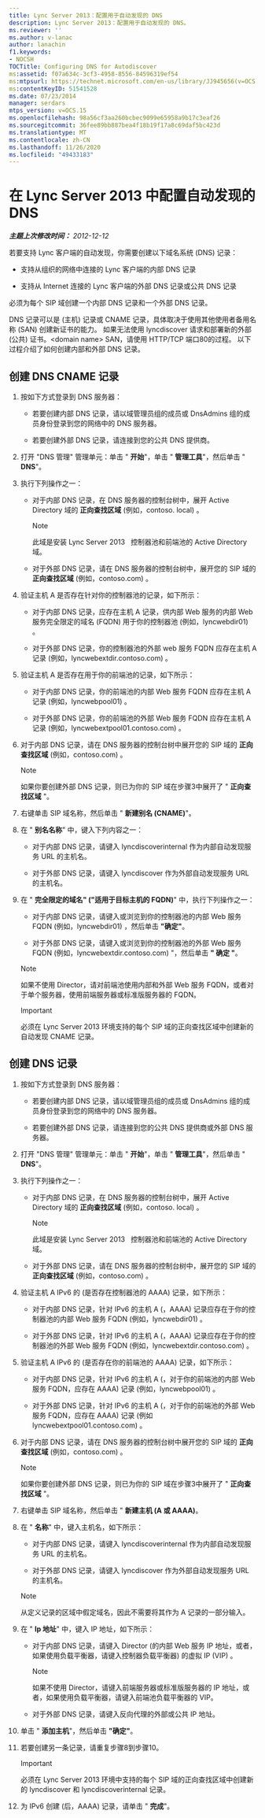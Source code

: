 ```yaml
---
title: Lync Server 2013：配置用于自动发现的 DNS
description: Lync Server 2013：配置用于自动发现的 DNS。
ms.reviewer: ''
ms.author: v-lanac
author: lanachin
f1.keywords:
- NOCSH
TOCTitle: Configuring DNS for Autodiscover
ms:assetid: f07a634c-3cf3-4958-8556-84596319ef54
ms:mtpsurl: https://technet.microsoft.com/en-us/library/JJ945656(v=OCS.15)
ms:contentKeyID: 51541528
ms.date: 07/23/2014
manager: serdars
mtps_version: v=OCS.15
ms.openlocfilehash: 98a56cf3aa260bcbec9099e65958a9b17c3eaf26
ms.sourcegitcommit: 36fee89bb887bea4f18b19f17a8c69daf5bc423d
ms.translationtype: MT
ms.contentlocale: zh-CN
ms.lasthandoff: 11/26/2020
ms.locfileid: "49433183"
---
```

# <a name="configuring-dns-for-autodiscover-in-lync-server-2013"></a>在 Lync Server 2013 中配置自动发现的 DNS

<div data-xmlns="http://www.w3.org/1999/xhtml">

<div class="topic" data-xmlns="http://www.w3.org/1999/xhtml" data-msxsl="urn:schemas-microsoft-com:xslt" data-cs="https://msdn.microsoft.com/">

<div data-asp="https://msdn2.microsoft.com/asp">



</div>

<div id="mainSection">

<div id="mainBody">

<span> </span>

_**主题上次修改时间：** 2012-12-12_

若要支持 Lync 客户端的自动发现，你需要创建以下域名系统 (DNS) 记录：

  - 支持从组织的网络中连接的 Lync 客户端的内部 DNS 记录

  - 支持从 Internet 连接的 Lync 客户端的外部 DNS 记录或公共 DNS 记录

必须为每个 SIP 域创建一个内部 DNS 记录和一个外部 DNS 记录。

DNS 记录可以是 (主机) 记录或 CNAME 记录，具体取决于使用其他使用者备用名称 (SAN) 创建新证书的能力。 如果无法使用 lyncdiscover 请求和部署新的外部 (公共) 证书。\<domain name\> SAN，请使用 HTTP/TCP 端口80的过程。 以下过程介绍了如何创建内部和外部 DNS 记录。

<div>

## <a name="to-create-dns-cname-records"></a>创建 DNS CNAME 记录

1.  按如下方式登录到 DNS 服务器：
    
      - 若要创建内部 DNS 记录，请以域管理员组的成员或 DnsAdmins 组的成员身份登录到您的网络中的 DNS 服务器。
    
      - 若要创建外部 DNS 记录，请连接到您的公共 DNS 提供商。

2.  打开 "DNS 管理" 管理单元：单击 " **开始**"，单击 " **管理工具**"，然后单击 " **DNS**"。

3.  执行下列操作之一：
    
      - 对于内部 DNS 记录，在 DNS 服务器的控制台树中，展开 Active Directory 域的 **正向查找区域** (例如，contoso. local) 。
        
        <div>
        

        > [!NOTE]  
        > 此域是安装 Lync Server 2013 &nbsp; 控制器池和前端池的 Active Directory 域。

        
        </div>
    
      - 对于外部 DNS 记录，请在 DNS 服务器的控制台树中，展开您的 SIP 域的 **正向查找区域** (例如，contoso.com) 。

4.  验证主机 A 是否存在针对你的控制器池的记录，如下所示：
    
      - 对于内部 DNS 记录，应存在主机 A 记录，供内部 Web 服务的内部 Web 服务完全限定的域名 (FQDN) 用于你的控制器池 (例如，lyncwebdir01) 。
    
      - 对于外部 DNS 记录，你的控制器池的外部 web 服务 FQDN 应存在主机 A 记录 (例如，lyncwebextdir.contoso.com) 。

5.  验证主机 A 是否存在用于你的前端池的记录，如下所示：
    
      - 对于内部 DNS 记录，你的前端池的内部 Web 服务 FQDN 应存在主机 A 记录 (例如，lyncwebpool01) 。
    
      - 对于外部 DNS 记录，你的前端池的外部 Web 服务 FQDN 应存在主机 A 记录 (例如，lyncwebextpool01.contoso.com) 。

6.  对于内部 DNS 记录，请在 DNS 服务器的控制台树中展开您的 SIP 域的 **正向查找区域** (例如，contoso.com) 。
    
    <div>
    

    > [!NOTE]  
    > 如果你要创建外部 DNS 记录，则已为你的 SIP 域在步骤3中展开了 " <STRONG>正向查找区域</STRONG> "。

    
    </div>

7.  右键单击 SIP 域名称，然后单击 " **新建别名 (CNAME)**"。

8.  在 " **别名名称**" 中，键入下列内容之一：
    
      - 对于内部 DNS 记录，请键入 lyncdiscoverinternal 作为内部自动发现服务 URL 的主机名。
    
      - 对于外部 DNS 记录，请键入 lyncdiscover 作为外部自动发现服务 URL 的主机名。

9.  在 " **完全限定的域名" ("适用于目标主机的 FQDN)**" 中，执行下列操作之一：
    
      - 对于内部 DNS 记录，请键入或浏览到你的控制器池的内部 Web 服务 FQDN (例如，lyncwebdir01) ，然后单击 **"确定"**。
    
      - 对于外部 DNS 记录，请键入或浏览到你的控制器池的外部 Web 服务 FQDN (例如，lyncwebextdir.contoso.com) "，然后单击 **" 确定 "**。
    
    <div>
    

    > [!NOTE]  
    > 如果不使用 Director，请对前端池使用内部和外部 Web 服务 FQDN，或者对于单个服务器，使用前端服务器或标准版服务器的 FQDN。

    
    </div>
    
    <div>
    

    > [!IMPORTANT]  
    > 必须在 Lync Server 2013 环境支持的每个 SIP 域的正向查找区域中创建新的自动发现 CNAME 记录。

    
    </div>

</div>

<div>

## <a name="to-create-dns-a-records"></a>创建 DNS 记录

1.  按如下方式登录到 DNS 服务器：
    
      - 若要创建内部 DNS 记录，请以域管理员组的成员或 DnsAdmins 组的成员身份登录到您的网络中的 DNS 服务器。
    
      - 若要创建外部 DNS 记录，请连接到您的公共 DNS 提供商或外部 DNS 服务器。

2.  打开 "DNS 管理" 管理单元：单击 " **开始**"，单击 " **管理工具**"，然后单击 " **DNS**"。

3.  执行下列操作之一：
    
      - 对于内部 DNS 记录，在 DNS 服务器的控制台树中，展开 Active Directory 域的 **正向查找区域** (例如，contoso. local) 。
        
        <div>
        

        > [!NOTE]  
        > 此域是安装 Lync Server 2013 &nbsp; 控制器池和前端池的 Active Directory 域。

        
        </div>
    
      - 对于外部 DNS 记录，请在 DNS 服务器的控制台树中，展开您的 SIP 域的 **正向查找区域** (例如，contoso.com) 。

4.  验证主机 A IPv6 的 (是否存在控制器池的 AAAA) 记录，如下所示：
    
      - 对于内部 DNS 记录，针对 IPv6 的主机 A (，AAAA) 记录应存在于你的控制器池的内部 Web 服务 FQDN (例如，lyncwebdir01) 。
    
      - 对于外部 DNS 记录，针对 IPv6 的主机 A (，AAAA) 记录应存在于你的控制器池的外部 Web 服务 FQDN (例如，lyncwebextdir.contoso.com) 。

5.  验证主机 A IPv6 的 (是否存在你的前端池的 AAAA) 记录，如下所示：
    
      - 对于内部 DNS 记录，针对 IPv6 的主机 A (，对于你的前端池的内部 Web 服务 FQDN，应存在 AAAA) 记录 (例如，lyncwebpool01) 。
    
      - 对于外部 DNS 记录，针对 IPv6 的主机 A (，对于你的前端池的外部 Web 服务 FQDN，应存在 AAAA) 记录 (例如 lyncwebextpool01.contoso.com) 。

6.  对于内部 DNS 记录，请在 DNS 服务器的控制台树中展开您的 SIP 域的 **正向查找区域** (例如，contoso.com) 。
    
    <div>
    

    > [!NOTE]  
    > 如果你要创建外部 DNS 记录，则已为你的 SIP 域在步骤3中展开了 " <STRONG>正向查找区域</STRONG> "。

    
    </div>

7.  右键单击 SIP 域名称，然后单击 " **新建主机 (A 或 AAAA)**。

8.  在 " **名称**" 中，键入主机名，如下所示：
    
      - 对于内部 DNS 记录，请键入 lyncdiscoverinternal 作为内部自动发现服务 URL 的主机名。
    
      - 对于外部 DNS 记录，请键入 lyncdiscover 作为外部自动发现服务 URL 的主机名。
    
    <div>
    

    > [!NOTE]  
    > 从定义记录的区域中假定域名，因此不需要将其作为 A 记录的一部分输入。

    
    </div>

9.  在 " **Ip 地址**" 中，键入 IP 地址，如下所示：
    
      - 对于内部 DNS 记录，请键入 Director (的内部 Web 服务 IP 地址，或者，如果使用负载平衡器，请键入控制器负载平衡器) 的虚拟 IP (VIP) 。
        
        <div>
        

        > [!NOTE]  
        > 如果不使用 Director，请键入前端服务器或标准版服务器的 IP 地址，或者，如果使用负载平衡器，请键入前端池负载平衡器的 VIP。

        
        </div>
    
      - 对于外部 DNS 记录，请键入反向代理的外部或公共 IP 地址。

10. 单击 " **添加主机**"，然后单击 **"确定"**。

11. 若要创建另一条记录，请重复步骤8到步骤10。
    
    <div>
    

    > [!IMPORTANT]  
    > 必须在 Lync Server 2013 环境中支持的每个 SIP 域的正向查找区域中创建新的 lyncdiscover 和 lyncdiscoverinternal 记录。

    
    </div>

12. 为 IPv6 创建 (后，AAAA) 记录，请单击 " **完成**"。

</div>

</div>

<span> </span>

</div>

</div>

</div>

